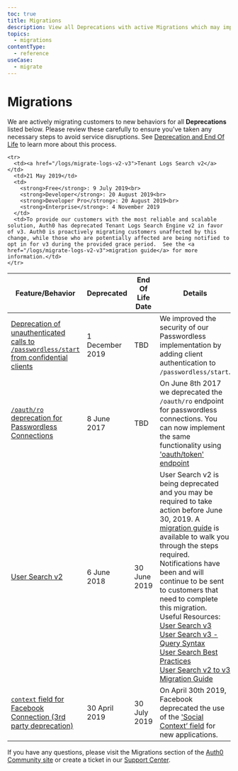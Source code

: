 ```yaml
---
toc: true
title: Migrations
description: View all Deprecations with active Migrations which may impact your tenant.
topics:
  - migrations
contentType:
  - reference
useCase:
  - migrate
---
```

# Migrations

We are actively migrating customers to new behaviors for all **Deprecations** listed below. Please review these carefully to ensure you've taken any necessary steps to avoid service disruptions. See [Deprecation and End Of Life](/product-lifecycle/deprecation-eol) to learn more about this process.

<table class="table">
  <thead>
    <tr>
      <th style="width: 156px;">Feature/Behavior</th>
      <th style="width: 100px;">Deprecated</th>
      <th style="width: 233px;">End Of Life Date</th>
      <th>Details</th>
    </tr>
  </thead>
  <tbody>
    <tr>
      <td><a href="/migrations/guides/passwordless-start">Deprecation of unauthenticated calls to <code>/passwordless/start</code> from confidential clients</a></td>
      <td>1 December 2019</td>
      <td>
        TBD
      </td>
      <td>We improved the security of our Passwordless implementation by adding client authentication to <code>/passwordless/start</code>.</td>
    </tr>
    <tr>
      <td><a href="/migrations/guides/migration-oauthro-oauthtoken-pwdless"><code>/oauth/ro</code> deprecation for Passwordless Connections</a></td>
      <td>8 June 2017</td>
      <td>
        TBD
      </td>
      <td>On June 8th 2017 we deprecated the <code>/oauth/ro</code> endpoint for passwordless connections. You can now implement the same functionality using  <a href="/migrations/guides/migration-oauthro-oauthtoken-pwdless">'oauth/token' endpoint</a> </td>
    </tr>
    <tr>
      <td><a href="/users/search/v3/migrate-search-v2-v3">User Search v2</a></td>
      <td>6 June 2018</td>
      <td>30 June 2019</td>
      <td>User Search v2 is being deprecated and you may be required to take action before June 30, 2019. A <a href="/users/search/v3/migrate-search-v2-v3">migration guide</a> is available to walk you through the steps required. Notifications have been and will continue to be sent to customers that need to complete this migration.<br>Useful Resources:<br>
        <a href="/users/search/v3">User Search v3</a><br>
        <a href="/users/search/v3/query-syntax">User Search v3 - Query Syntax</a><br>
        <a href="/best-practices/search-best-practices">User Search Best Practices</a><br>
        <a href="/users/search/v3/migrate-search-v2-v3">User Search v2 to v3 Migration Guide</a><br>
      </td>
    </tr>
    <tr>
      <td><a href="/migrations/guides/facebook-social-context"><code>context</code> field for Facebook Connection (3rd party deprecation)</a></td>
      <td>30 April 2019</td>
      <td>
        30 July 2019
      </td>
      <td>On April 30th 2019, Facebook deprecated the use of the <a href="https://developers.facebook.com/docs/graph-api/changelog/4-30-2019-endpoint-deprecations">'Social Context’ field</a> for new applications.</td>
    </tr>
    
    <tr>
      <td><a href="/logs/migrate-logs-v2-v3">Tenant Logs Search v2</a></td>
      <td>21 May 2019</td>
      <td>
        <strong>Free</strong>: 9 July 2019<br>
        <strong>Developer</strong>: 20 August 2019<br>
        <strong>Developer Pro</strong>: 20 August 2019<br>
        <strong>Enterprise</strong>: 4 November 2019
      </td>
      <td>To provide our customers with the most reliable and scalable solution, Auth0 has deprecated Tenant Logs Search Engine v2 in favor of v3. Auth0 is proactively migrating customers unaffected by this change, while those who are potentially affected are being notified to opt in for v3 during the provided grace period.  See the <a href="/logs/migrate-logs-v2-v3">migration guide</a> for more information.</td>
    </tr>
  </tbody>
</table>

If you have any questions, please visit the Migrations section of the [Auth0 Community site](https://community.auth0.com/c/auth0-community/Migrations) or create a ticket in our [Support Center](${env.DOMAIN_URL_SUPPORT}).
